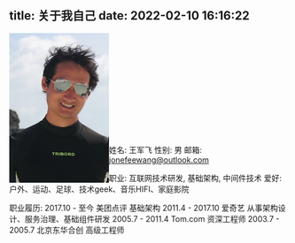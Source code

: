 title: 关于我自己
date: 2022-02-10 16:16:22
---

<img src="/img/2_5inch.png" align="left" title="王军飞" style="zoom:100%">

<br/>
<br/>
<br/>
<br/>
<br/>
<br/>
<br/>

<br/>
<br/>
<br/>
<br/>


姓名: 王军飞
性别: 男
邮箱: jonefeewang@outlook.com

职业: 互联网技术研发, 基础架构, 中间件技术
爱好: 户外、运动、足球、技术geek、音乐HIFI、家庭影院

职业履历:
2017.10 - 至今 美团点评 基础架构
2011.4 - 2017.10 爱奇艺 从事架构设计、服务治理、基础组件研发
2005.7 - 2011.4 Tom.com 资深工程师
2003.7 - 2005.7 北京东华合创 高级工程师

